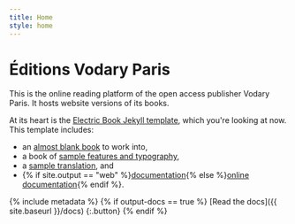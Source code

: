```yaml
---
title: Home
style: home
---
```


# Éditions Vodary Paris

This is the online reading platform of the open access publisher Vodary Paris. It hosts website versions of its books.

At its heart is the [Electric Book Jekyll template](https://github.com/electricbookworks/electric-book), which you're looking at now. This template includes:

- an [almost blank book](book/text/0-3-contents.html) to work into,
- a book of [sample features and typography](samples/text/00-05-contents-page.html),
- a [sample translation](samples/fr/text/00-05-contents-page.html), and
- {% if site.output == "web" %}[documentation](docs/index.html){% else %}[online documentation](http://electricbook.works/docs/index.html){% endif %}.

{% include metadata %}
{% if output-docs == true %}
[Read the docs]({{ site.baseurl }}/docs)
{:.button}
{% endif %}



<!-- Remove these comment tags to activate a project home page for your book project

{% include metadata %}

# {{ project-name }}

{{ project-description }}

{% for book in site.data.meta.works %}
*[{{ book.title }}]({{ book.directory }}/text/{{ book.products.web.start-page }}.html)*
{% endfor %}

-->
